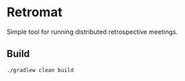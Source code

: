 # Retromat

Simple tool for running distributed retrospective meetings.


## Build
```
./gradlew clean build
```